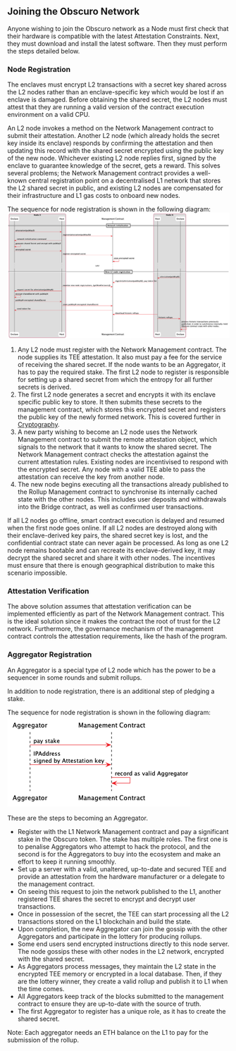 ## Joining the Obscuro Network
Anyone wishing to join the Obscuro network as a Node must first check that their hardware is compatible with the latest Attestation Constraints. Next, they must download and install the latest software. Then they must perform the steps detailed below.

### Node Registration
The enclaves must encrypt L2 transactions with a secret key shared across the L2 nodes rather than an enclave-specific key which would be lost if an enclave is damaged.
Before obtaining the shared secret, the L2 nodes must attest that they are running a valid version of the contract execution environment on a valid CPU.

An L2 node invokes a method on the Network Management contract to submit their attestation. Another L2 node (which already holds the secret key inside its enclave) responds by confirming the attestation and then updating this record with the shared secret encrypted using the public key of the new node. Whichever existing L2 node replies first, signed by the enclave to guarantee knowledge of the secret, gets a reward. This solves several problems; the Network Management contract provides a well-known central registration point on a decentralised L1 network that stores the L2 shared secret in public, and existing L2 nodes are compensated for their infrastructure and L1 gas costs to onboard new nodes.

The sequence for node registration is shown in the following diagram:
![node registration](./images/node-registration.png)

1. Any L2 node must register with the Network Management contract. The node supplies its TEE attestation. It also must pay a fee for the service of receiving the shared secret. If the node wants to be an Aggregator, it has to pay the required stake. The first L2 node to register is responsible for setting up a shared secret from which the entropy for all further secrets is derived.
2. The first L2 node generates a secret and encrypts it with its enclave specific public key to store. It then submits these secrets to the management contract, which stores this encrypted secret and registers the public key of the newly formed network. This is covered further in [Cryptography](cryptography.md).
3. A new party wishing to become an L2 node uses the Network Management contract to submit the remote attestation object, which signals to the network that it wants to know the shared secret. The Network Management contract checks the attestation against the current attestation rules. Existing nodes are incentivised to respond with the encrypted secret. Any node with a valid TEE able to pass the attestation can receive the key from another node.
4. The new node begins executing all the transactions already published to the Rollup Management contract to synchronise its internally cached state with the other nodes. This includes user deposits and withdrawals into the Bridge contract, as well as confirmed user transactions.

If all L2 nodes go offline, smart contract execution is delayed and resumed when the first node goes online.
If all L2 nodes are destroyed along with their enclave-derived key pairs, the shared secret key is lost, and the confidential contract state can never again be processed. As long as one L2 node remains bootable and can recreate its enclave-derived key, it may decrypt the shared secret and share it with other nodes. The incentives must ensure that there is enough geographical distribution to make this scenario impossible.

### Attestation Verification
The above solution assumes that attestation verification can be implemented efficiently as part of the Network Management contract. This is the ideal solution since it makes the contract the root of trust for the L2 network. Furthermore, the governance mechanism of the management contract controls the attestation requirements, like the hash of the program.

### Aggregator Registration
An Aggregator is a special type of L2 node which has the power to be a sequencer in some rounds and submit rollups.

In addition to node registration, there is an additional step of pledging a stake.

The sequence for node registration is shown in the following diagram:
![aggregator staking](./images/aggregator-stake.png)

These are the steps to becoming an Aggregator.
* Register with the L1 Network Management contract and pay a significant stake in the Obscuro token. The stake has multiple roles. The first one is to penalise Aggregators who attempt to hack the protocol, and the second is for the Aggregators to buy into the ecosystem and make an effort to keep it running smoothly.
* Set up a server with a valid, unaltered, up-to-date and secured TEE and provide an attestation from the hardware manufacturer or a delegate to the management contract.
* On seeing this request to join the network published to the L1, another registered TEE shares the secret to encrypt and decrypt user transactions.
* Once in possession of the secret, the TEE can start processing all the L2 transactions stored on the L1 blockchain and build the state.
* Upon completion, the new Aggregator can join the gossip with the other Aggregators and participate in the lottery for producing rollups.
* Some end users send encrypted instructions directly to this node server. The node gossips these with other nodes in the L2 network, encrypted with the shared secret.
* As Aggregators process messages, they maintain the L2 state in the encrypted TEE memory or encrypted in a local database. Then, if they are the lottery winner, they create a valid rollup and publish it to L1 when the time comes.
* All Aggregators keep track of the blocks submitted to the management contract to ensure they are up-to-date with the source of truth.
* The first Aggregator to register has a unique role, as it has to create the shared secret.

Note: Each aggregator needs an ETH balance on the L1 to pay for the submission of the rollup.
